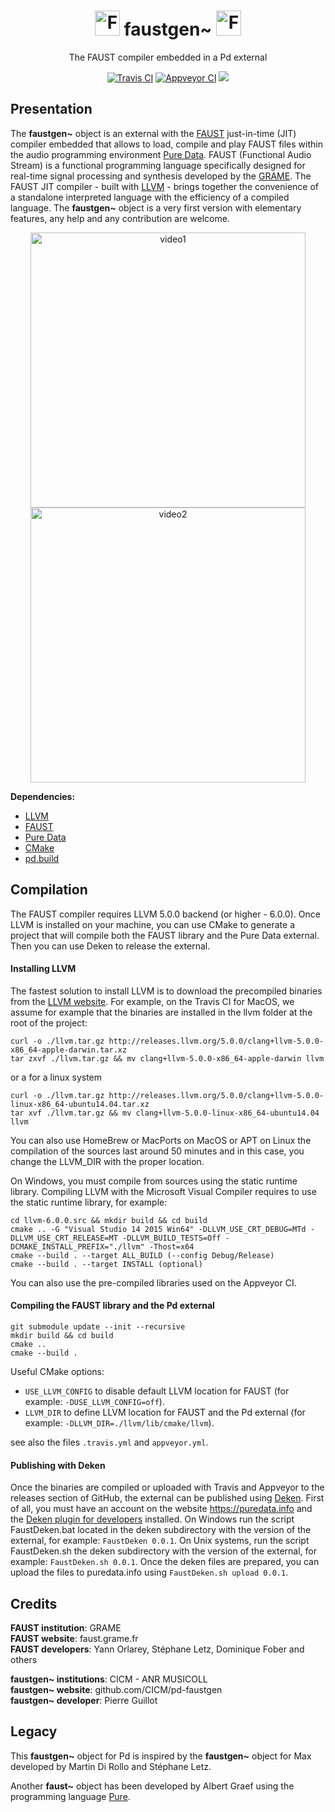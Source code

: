 
<p align="center">
  <h1 align="center">
  <img width="40" alt="FaustLogo" img src="http://faust.grame.fr/images/logo/LOGO_FAUST_SIMPLE_GRIS.png"/> faustgen~ <img width="40" alt="FaustLogo" img src="https://raw.githubusercontent.com/pure-data/pure-data/master/src/pd.ico"/>
  </h1>
  <p align="center">
    The FAUST compiler embedded in a Pd external
  </p>
  <p align="center">
    <a href="https://travis-ci.org/CICM/pd-faustgen/builds"><img src="https://img.shields.io/travis/CICM/pd-faustgen.svg?label=travis" alt="Travis CI"></a>
    <a href="https://ci.appveyor.com/project/CICM/pd-faustgen/history"><img src="https://img.shields.io/appveyor/ci/CICM/pd-faustgen.svg?label=appveyor" alt="Appveyor CI"></a>
    <a href="https://app.codacy.com/project/CICM/pd-faustgen/dashboard"><img src="https://api.codacy.com/project/badge/Grade/a89aaf703bf045a383ff4a28d6d4b173"/></a>
  </p>
</p>

## Presentation

The **faustgen~** object is an external with the [FAUST](http://faust.grame.fr/about/) just-in-time (JIT) compiler embedded that allows to load, compile and play FAUST files within the audio programming environment [Pure Data](http://msp.ucsd.edu/software.html). FAUST (Functional Audio Stream) is a functional programming language specifically designed for real-time signal processing and synthesis developed by the [GRAME](http://www.grame.fr/). The FAUST JIT compiler - built with [LLVM](https://llvm.org/) - brings together the convenience of a standalone interpreted language with the efficiency of a compiled language. The **faustgen~** object is a very first version with elementary features, any help and any contribution are welcome.

<p align="center">
<a href="https://vimeo.com/282672255"><img width="440" alt="video1" src="https://user-images.githubusercontent.com/1409918/44655622-1be76a80-a9f6-11e8-90dc-ce01d6734a28.png"></a> <a href="https://vimeo.com/286662395"><img width="440" alt="video2" src="https://user-images.githubusercontent.com/1409918/44655623-1be76a80-a9f6-11e8-86e0-4519609f2e4c.png"></a>
</p>


**Dependencies:**

- [LLVM](http://llvm.org)
- [FAUST](https://github.com/grame-cncm/faust.git)
- [Pure Data](https://github.com/pure-data/pure-data.git)
- [CMake](https://cmake.org/)
- [pd.build](https://github.com/pierreguillot/pd.build.git)

## Compilation

The FAUST compiler requires LLVM 5.0.0 backend (or higher - 6.0.0). Once LLVM is installed on your machine, you can use CMake to generate a project that will compile both the FAUST library and the Pure Data external. Then you can use Deken to release the external.

#### Installing LLVM

The fastest solution to install LLVM is to download the precompiled binaries from the [LLVM website](http://releases.llvm.org). For example, on the Travis CI for MacOS, we assume for example that the binaries are installed in the llvm folder at the root of the project:

```
curl -o ./llvm.tar.gz http://releases.llvm.org/5.0.0/clang+llvm-5.0.0-x86_64-apple-darwin.tar.xz
tar zxvf ./llvm.tar.gz && mv clang+llvm-5.0.0-x86_64-apple-darwin llvm
```
or a for a linux system
```
curl -o ./llvm.tar.gz http://releases.llvm.org/5.0.0/clang+llvm-5.0.0-linux-x86_64-ubuntu14.04.tar.xz
tar xvf ./llvm.tar.gz && mv clang+llvm-5.0.0-linux-x86_64-ubuntu14.04 llvm
```
You can also use HomeBrew or MacPorts on MacOS or APT on Linux the compilation of the sources last around 50 minutes and in this case, you change the LLVM_DIR with the proper location.

On Windows, you must compile from sources using the static runtime library. Compiling LLVM with the Microsoft Visual Compiler requires to use the static runtime library, for example:
```
cd llvm-6.0.0.src && mkdir build && cd build
cmake .. -G "Visual Studio 14 2015 Win64" -DLLVM_USE_CRT_DEBUG=MTd -DLLVM_USE_CRT_RELEASE=MT -DLLVM_BUILD_TESTS=Off -DCMAKE_INSTALL_PREFIX="./llvm" -Thost=x64
cmake --build . --target ALL_BUILD (--config Debug/Release)
cmake --build . --target INSTALL (optional)
```
You can also use the pre-compiled libraries used on the Appveyor CI.

#### Compiling the FAUST library and the Pd external

```
git submodule update --init --recursive
mkdir build && cd build
cmake ..
cmake --build .
```
Useful CMake options:
- `USE_LLVM_CONFIG` to disable default LLVM location for FAUST (for example: `-DUSE_LLVM_CONFIG=off`).
- `LLVM_DIR` to define LLVM location for FAUST and the Pd external (for example: `-DLLVM_DIR=./llvm/lib/cmake/llvm`).

see also the files `.travis.yml` and `appveyor.yml`.

#### Publishing with Deken

Once the binaries are compiled or uploaded with Travis and Appveyor to the releases section of GitHub, the external can be published using [Deken](https://github.com/pure-data/deken). First of all, you must have an account on the website https://puredata.info and the [Deken plugin for developers](https://github.com/pure-data/deken/blob/master/developer/README.md) installed. On Windows run the script FaustDeken.bat located in the deken subdirectory with the version of the external, for example: `FaustDeken 0.0.1`. On Unix systems, run the script FaustDeken.sh the deken subdirectory with the version of the external, for example: `FaustDeken.sh 0.0.1`. Once the deken files are prepared, you can upload the files to puredata.info using  `FaustDeken.sh upload 0.0.1`.

## Credits

**FAUST institution**: GRAME  
**FAUST website**: faust.grame.fr  
**FAUST developers**: Yann Orlarey, Stéphane Letz, Dominique Fober and others  

**faustgen~ institutions**: CICM - ANR MUSICOLL  
**faustgen~ website**: github.com/CICM/pd-faustgen  
**faustgen~ developer**: Pierre Guillot

## Legacy

This **faustgen~** object for Pd is inspired by the **faustgen~** object for Max developed by Martin Di Rollo and Stéphane Letz.

Another **faust~** object has been developed by Albert Graef using the programming language [Pure](https://github.com/agraef/pure-lang).
